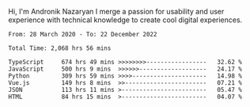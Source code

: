 Hi, I'm Andronik Nazaryan
I merge a passion for usability and user experience with technical knowledge to create cool digital experiences.


<!--START_SECTION:waka-->

```text
From: 28 March 2020 - To: 22 December 2022

Total Time: 2,068 hrs 56 mins

TypeScript     674 hrs 49 mins >>>>>>>>-----------------   32.62 %
JavaScript     500 hrs 9 mins  >>>>>>-------------------   24.17 %
Python         309 hrs 59 mins >>>>---------------------   14.98 %
Vue.js         149 hrs 8 mins  >>-----------------------   07.21 %
JSON           113 hrs 11 mins >------------------------   05.47 %
HTML           84 hrs 15 mins  >------------------------   04.07 %
```

<!--END_SECTION:waka-->
